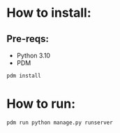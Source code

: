 # How to install:

## Pre-reqs:
- Python 3.10
- PDM

```bash
pdm install
```

# How to run:
```
pdm run python manage.py runserver
```
